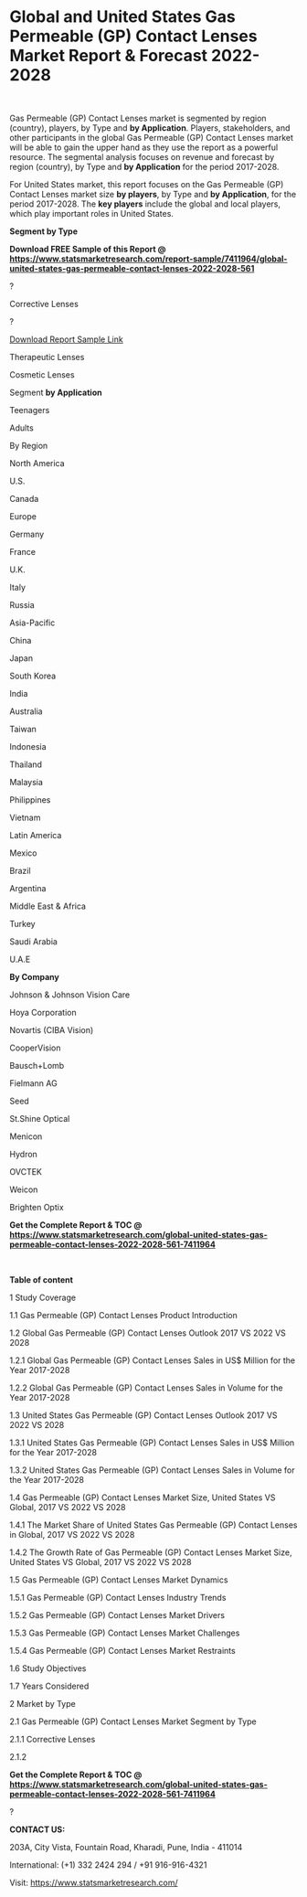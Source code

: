 <h1>Global and United States Gas Permeable (GP) Contact Lenses Market Report & Forecast 2022-2028</h1><br/><p>Gas Permeable (GP) Contact Lenses market is segmented by region (country), players, by Type and <strong>by Application</strong>. Players, stakeholders, and other participants in the global Gas Permeable (GP) Contact Lenses market will be able to gain the upper hand as they use the report as a powerful resource. The segmental analysis focuses on revenue and forecast by region (country), by Type and <strong>by Application</strong> for the period 2017-2028.</p>
 
 
 
 <p>For United States market, this report focuses on the Gas Permeable (GP) Contact Lenses market size <strong>by players</strong>, by Type and <strong>by Application</strong>, for the period 2017-2028. The <strong>key players</strong> include the global and local players, which play important roles in United States.</p>
 
 
 
 <p><strong>Segment by Type</strong></p>
 
 
 
 <div><b>Download FREE Sample of this Report @ <a href="https://www.statsmarketresearch.com/download-free-sample/7411964/global-united-states-gas-permeable-contact-lenses-2022-2028-561">https://www.statsmarketresearch.com/report-sample/7411964/global-united-states-gas-permeable-contact-lenses-2022-2028-561</a></b></div>
 
 
 
 <p>? </p>
 
 
 
 <p>Corrective Lenses</p>
 
 
 
 <p>? </p>
 
 
 
 <p><a href="https://www.statsmarketresearch.com/download-free-sample/7411964/global-united-states-gas-permeable-contact-lenses-2022-2028-561">Download Report Sample Link</a></p>
 
 
 
 <p>Therapeutic Lenses</p>
 
 
 
 <p>Cosmetic Lenses</p>
 
 
 
 <p>Segment <strong>by Application</strong></p>
 
 
 
 <p>Teenagers</p>
 
 
 
 <p>Adults</p>
 
 
 
 <p>By Region</p>
 
 
 
 <p>North America</p>
 
 
 
 <p>U.S.</p>
 
 
 
 <p>Canada</p>
 
 
 
 <p>Europe</p>
 
 
 
 <p>Germany</p>
 
 
 
 <p>France</p>
 
 
 
 <p>U.K.</p>
 
 
 
 <p>Italy</p>
 
 
 
 <p>Russia</p>
 
 
 
 <p>Asia-Pacific</p>
 
 
 
 <p>China</p>
 
 
 
 <p>Japan</p>
 
 
 
 <p>South Korea</p>
 
 
 
 <p>India</p>
 
 
 
 <p>Australia</p>
 
 
 
 <p>Taiwan</p>
 
 
 
 <p>Indonesia</p>
 
 
 
 <p>Thailand</p>
 
 
 
 <p>Malaysia</p>
 
 
 
 <p>Philippines</p>
 
 
 
 <p>Vietnam</p>
 
 
 
 <p>Latin America</p>
 
 
 
 <p>Mexico</p>
 
 
 
 <p>Brazil</p>
 
 
 
 <p>Argentina</p>
 
 
 
 <p>Middle East & Africa</p>
 
 
 
 <p>Turkey</p>
 
 
 
 <p>Saudi Arabia</p>
 
 
 
 <p>U.A.E</p>
 
 
 
 <p><strong>By Company</strong></p>
 
 
 
 <p>Johnson & Johnson Vision Care</p>
 
 
 
 <p>Hoya Corporation</p>
 
 
 
 <p>Novartis (CIBA Vision)</p>
 
 
 
 <p>CooperVision</p>
 
 
 
 <p>Bausch+Lomb</p>
 
 
 
 <p>Fielmann AG</p>
 
 
 
 <p>Seed</p>
 
 
 
 <p>St.Shine Optical</p>
 
 
 
 <p>Menicon</p>
 
 
 
 <p>Hydron</p>
 
 
 
 <p>OVCTEK</p>
 
 
 
 <p>Weicon</p>
 
 
 
 <p>Brighten Optix</p>
 
 
 
 <div><b>Get the Complete Report & TOC @ <a href="https://www.statsmarketresearch.com/global-united-states-gas-permeable-contact-lenses-2022-2028-561-7411964">https://www.statsmarketresearch.com/global-united-states-gas-permeable-contact-lenses-2022-2028-561-7411964</a></b></div>
 
 
 
 <p><br />
 
 <b>Table of content</b></p>
 
 
 
 <p>1 Study Coverage<br />
 
 1.1 Gas Permeable (GP) Contact Lenses Product Introduction<br />
 
 1.2 Global Gas Permeable (GP) Contact Lenses Outlook 2017 VS 2022 VS 2028<br />
 
 1.2.1 Global Gas Permeable (GP) Contact Lenses Sales in US$ Million for the Year 2017-2028<br />
 
 1.2.2 Global Gas Permeable (GP) Contact Lenses Sales in Volume for the Year 2017-2028<br />
 
 1.3 United States Gas Permeable (GP) Contact Lenses Outlook 2017 VS 2022 VS 2028<br />
 
 1.3.1 United States Gas Permeable (GP) Contact Lenses Sales in US$ Million for the Year 2017-2028<br />
 
 1.3.2 United States Gas Permeable (GP) Contact Lenses Sales in Volume for the Year 2017-2028<br />
 
 1.4 Gas Permeable (GP) Contact Lenses Market Size, United States VS Global, 2017 VS 2022 VS 2028<br />
 
 1.4.1 The Market Share of United States Gas Permeable (GP) Contact Lenses in Global, 2017 VS 2022 VS 2028<br />
 
 1.4.2 The Growth Rate of Gas Permeable (GP) Contact Lenses Market Size, United States VS Global, 2017 VS 2022 VS 2028<br />
 
 1.5 Gas Permeable (GP) Contact Lenses Market Dynamics<br />
 
 1.5.1 Gas Permeable (GP) Contact Lenses Industry Trends<br />
 
 1.5.2 Gas Permeable (GP) Contact Lenses Market Drivers<br />
 
 1.5.3 Gas Permeable (GP) Contact Lenses Market Challenges<br />
 
 1.5.4 Gas Permeable (GP) Contact Lenses Market Restraints<br />
 
 1.6 Study Objectives<br />
 
 1.7 Years Considered<br />
 
 2 Market by Type<br />
 
 2.1 Gas Permeable (GP) Contact Lenses Market Segment by Type<br />
 
 2.1.1 Corrective Lenses<br />
 
 2.1.2</p>
 
 
 
 <div><b>Get the Complete Report & TOC @ <a href="https://www.statsmarketresearch.com/global-united-states-gas-permeable-contact-lenses-2022-2028-561-7411964">https://www.statsmarketresearch.com/global-united-states-gas-permeable-contact-lenses-2022-2028-561-7411964</a></b></div>
 
 
 
 <p>? </p>
 
 
 
 <p><b>CONTACT US:</b><br />
 
 203A, City Vista, Fountain Road, Kharadi, Pune, India - 411014<br />
 
 International: (+1) 332 2424 294 / +91 916-916-4321<br />
 
 Visit: <a href="https://www.statsmarketresearch.com/">https://www.statsmarketresearch.com/</a></p>